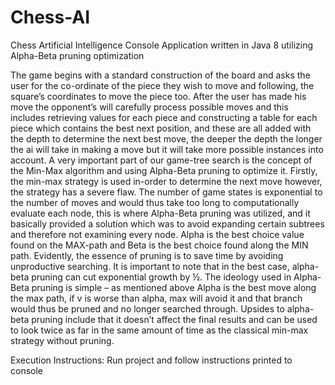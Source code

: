 # Chess-AI
Chess Artificial Intelligence Console Application written in Java 8 utilizing Alpha-Beta pruning optimization


The game begins with a standard construction of the board and asks the user for the co-ordinate of the piece they wish to move and following, the square’s coordinates to move the piece too. After the user has made his move the opponent’s will carefully process possible moves and this includes retrieving values for each piece and constructing a table for each piece which contains the best next position, and these are all added with the depth to determine the next best move, the deeper the depth the longer the ai will take in making a move but it will take more possible instances into account. A very important part of our game-tree search is the concept of the Min-Max algorithm and using Alpha-Beta pruning to optimize it. Firstly, the min-max strategy is used in-order to determine the next move however, the strategy has a severe flaw. The number of game states is exponential to the number of moves and would thus take too long to computationally evaluate each node, this is where Alpha-Beta pruning was utilized, and it basically provided a solution which was to avoid expanding certain subtrees and therefore not examining every node. Alpha is the best choice value found on the MAX-path and Beta is the best choice found along the MIN path. Evidently, the essence of pruning is to save time by avoiding unproductive searching. It is important to note that in the best case, alpha-beta pruning can cut exponential growth by ½. The ideology used in Alpha-Beta pruning is simple – as mentioned above Alpha is the best move along the max path, if v is worse than alpha, max will avoid it and that branch would thus be pruned and no longer searched through. Upsides to alpha-beta pruning include that it doesn’t affect the final results and can be used to look twice as far in the same amount of time as the classical min-max strategy without pruning.


Execution Instructions: Run project and follow instructions printed to console
